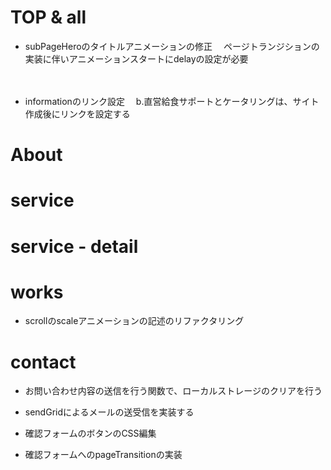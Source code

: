 # TOP & all

- subPageHeroのタイトルアニメーションの修正
　ページトランジションの実装に伴いアニメーションスタートにdelayの設定が必要

<!-- - TOPページのLgButtonリンクの修正
　コンポーネント利用したときにそのままリンクが設定されるように変更が必要 -->

<!-- - **Headerの修正**
　ヘッダーとして企業ロゴとハンバーガーメニューを配置しているため、
　リンククリックの際にヘッダーがかぶってしまってクリックできない。
　これを解消するために、それぞれfixedを活用して設置することで解消でいるはず -->

<!-- - Aboutのimage
 レスポンシブ修正 -->

<!-- - Worksのスワイプ誘導アイコンの位置修正
　もっといい誘導アイコンがあるのであれば、デザイン自体の変更を行う -->

<!-- - Worksアーカイブへのリンク設定
　現在関係のない写真をTOPページでスクロールするようになっている。 -->
　
<!-- - Recruitのアニメーション実装 -->
<!-- 　a.イメージ写真をクリップで隠しておいて、クリップが移動して写真が表示されるように実装 -->
<!-- 　b.イメージ写真自身もスクロールに合わせて、写真がスケール1.1程度に変化するアニメーションの実装 -->
<!-- 　c.テキストのふわっと表示の実装 -->

- informationのリンク設定
　b.直営給食サポートとケータリングは、サイト作成後にリンクを設定する
<!-- 　a.大成産業のリンクを貼るだけ -->

<!-- - infomationのリンクを順番にふわっと表示させるアニメーションの実装 -->

<!-- - footerのデザインの考察
  現在記載情報の不足も考えられる。
  そもそもFOOTERに対してどのような目的をもたせるのかを明確にする必要がある。
  a.目的を確認する
  b.目的を明確にして、記載する情報をまとめる(全体のサイトマップのようにリンク掲載は必要かも)
  c.デザインソースの確認をする
  d.デザインを行う
  e.実装する -->
<!--
- サブページのコンテンツ〜〜の部分をコンテンツのみに変更する
　冗長な記述の修正
　また、読み込みscssを特定ファイルにすることでクラス名がかぶったとしても問題ないため修正 -->

<!-- - ファイル名をjsxに統一する -->


# About

<!-- - 代表取締役の写真をテキストとほぼ同じ大きさに変更 -->

<!-- - テキストのSVGアニメーションの実装(MEAL FOR SMILE.) -->

<!-- # future -->

<!-- - セクションごとのimgスクロールアニメーション実装 -->

<!-- - テキストアニメーションの実装 -->
<!-- 　a.アニメーション考察 -->
<!-- 　b.アニメーション実装 -->

# service

<!-- - コンテンツタイトルコンポーネント化の反映 -->

<!-- - テキストアニメーションの実装
　a.futureのテキストアニメーションを実装する -->
<!--
- imgアニメーションの実装
  clip-pathを利用して左から右にクリップパスを移動させて、imgを表示させる -->

# service - detail

<!-- - imgに関しては、スクロールアニメーションを実装 -->
<!--
- テキストアニメーションの実装
　ふわっと移動しながら、表示されるアニメーションの実装 -->

<!-- - heroHeadlineのテキストCSS調整 -->

# works

<!-- - フレームありテキストをボトムから50%の位置に修正 -->

<!-- - sub imgのスクロールアニメーションの実装 -->

<!-- - content要素のトップについている横棒が伸びて、それが到達した時にimgが表示される
　さらにスクロールをすることでimgがスケール少し大きくなる実装 -->

<!-- - テキストアニメーションの実装 -->

- scrollのscaleアニメーションの記述のリファクタリング

# contact

<!-- - css読み込みワーニングの解消を行う -->

<!-- - contactページのバリデーションが効いていない
　バリデーションを加える -->

<!-- - contactの必須項目にrequireと必須項目がどれかわかるようにする -->

<!-- - お問い合わせ確認ボタンがボタン全体がクリック可能になるように実装変更 -->

- お問い合わせ内容の送信を行う関数で、ローカルストレージのクリアを行う

- sendGridによるメールの送受信を実装する

- 確認フォームのボタンのCSS編集

- 確認フォームへのpageTransitionの実装









